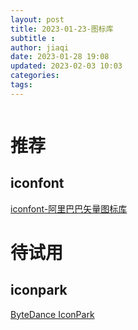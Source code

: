 ```yaml
---
layout: post
title: 2023-01-23-图标库
subtitle :
author: jiaqi
date: 2023-01-28 19:08
updated: 2023-02-03 10:03
categories: 
tags:
---
```

```toc
```

# 推荐
## iconfont
[iconfont-阿里巴巴矢量图标库](https://www.iconfont.cn/home/index?spm=a313x.7781069.1998910419.2)

# 待试用
## iconpark
[ByteDance IconPark](https://iconpark.oceanengine.com/home)